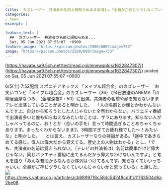 ```yaml
---
title:  カズレーザー　共演者の名前と顔知らぬまま出演も…「全員がご存じヅラしなくていいんじゃないか」  
categories:
- news
excerpt: |
  
feature_text: |
  ##  カズレーザー　共演者の名前と顔知らぬま...
  Sat, 05 Jun 2021 07:55:07  +0900
feature_image: "https://picsum.photos/2560/600?image=733"
image: "https://picsum.photos/2560/600?image=733"
---
```


[https://hayabusa9.5ch.net/test/read.cgi/mnewsplus/1622847307/](https://hayabusa9.5ch.net/test/read.cgi/mnewsplus/1622847307/)
posted on Sat, 05 Jun 2021 07:55:07  +0900

<!--more-->

6/5(土) 7:52配信 スポニチアネックス 「メイプル超合金」のカズレーザー 　お笑いコンビ「メイプル超合金」のカズレーザー（36）が4日放送のABEMA「川柳居酒屋なつみ」（金曜深夜0・50）に出演。共演者の名前や顔を知らないままテレビ出演していることがあると明かした。 　「人の名前とか顔とかわかんないんですよ。自分から知ろうとした人じゃないと全然わからない。バラエティ番組で出演者多いと誰も知らねえなみたいなことは、ザラにあります。知らない人がしゃべってるのに、お！とか（合いの手を）言って時間過ぎることめちゃくちゃあります。まったくわからないまま2、3時間すぎてお疲れ様でした〜！みたいな」と明かした。 　とは言え、カズレーザーなりの持論がある。「途中であきらめてる感じ。偉人は偉大だから覚えてる。歴史上の人物はわかる」とし、「でも、共演者の名前は覚えられない。（テレビの共演者は）名前は簡単だけど偉大じゃない。同じバラエティ番組に出てるんだから偉大なわけないんですよ」と考えを語り「みんな普段からなんらか序列はつけてるんです。知らなくていいっちゃいい。全員がご存じヅラしなくていいんじゃないかと思っている」と話した。 ![](https://amd-pctr.c.yimg.jp/r/iwiz-amd/20210605-00000107-spnannex-000-4-view.jpg) https://news.yahoo.co.jp/articles/cb6899716c58dc54248cd3fc11163504d6a2be08
